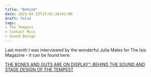 ```yaml
---
title: "Behind"
date: 2022-02-22T15:01:26+01:00
draft: false
tags:
- The Tempest
- Contact Mics
- Sound Design
---
```


Last month I was interviewed by the wonderful Julia Males for The Isis Magazine - it can be found here:


[THE BONES AND GUTS ARE ON DISPLAY”: BEHIND THE SOUND AND STAGE DESIGN OF THE TEMPEST](https://isismagazine.org.uk/2023/02/the-bones-and-guts-are-on-display-behind-the-sound-and-stage-design-of-the-tempest/)